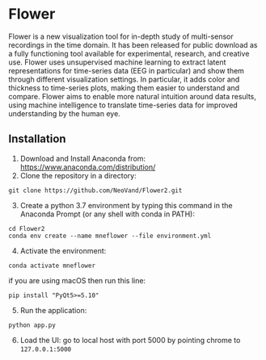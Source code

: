 # Flower
Flower is a new visualization tool for in-depth study of multi-sensor recordings in the time domain. It has been released for public download as a fully functioning tool available for experimental, research, and creative use. Flower uses unsupervised machine learning to extract latent representations for time-series data (EEG in particular) and show them through different visualization settings. In particular, it adds color and thickness to time-series plots, making them easier to understand and compare. Flower aims to enable more natural intuition around data results, using machine intelligence to translate time-series data for improved understanding by the human eye.
## Installation
1. Download and Install Anaconda from: https://www.anaconda.com/distribution/
2. Clone the repository in a directory:
```console
git clone https://github.com/NeoVand/Flower2.git
```
3. Create a python 3.7 environment by typing this command in the Anaconda Prompt (or any shell with conda in PATH):
```console
cd Flower2
conda env create --name mneflower --file environment.yml
```
4. Activate the environment:
```console
conda activate mneflower
```
if you are using macOS then run this line:
```console
pip install "PyQt5>=5.10"
```
5. Run the application:
```console
python app.py
```
6. Load the UI:
go to local host with port 5000 by pointing chrome to `127.0.0.1:5000`